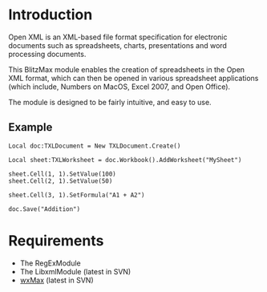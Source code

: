 # Introduction #

Open XML is an XML-based file format specification for electronic documents such as spreadsheets, charts, presentations and word processing documents.

This BlitzMax module enables the creation of spreadsheets in the Open XML format, which can then be opened in various spreadsheet applications (which include, Numbers on MacOS, Excel 2007, and Open Office).

The module is designed to be fairly intuitive, and easy to use.

## Example ##

```
Local doc:TXLDocument = New TXLDocument.Create()
		
Local sheet:TXLWorksheet = doc.Workbook().AddWorksheet("MySheet")

sheet.Cell(1, 1).SetValue(100)
sheet.Cell(2, 1).SetValue(50)

sheet.Cell(3, 1).SetFormula("A1 + A2")

doc.Save("Addition")
```

# Requirements #

  * The RegExModule
  * The LibxmlModule (latest in SVN)
  * [wxMax](http://wxmax.googlecode.com/) (latest in SVN)